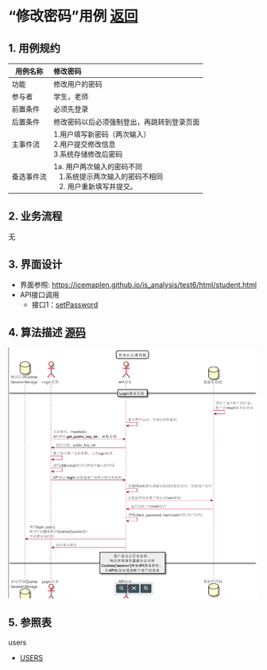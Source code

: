 # “修改密码”用例 [返回](../README.md)
## 1. 用例规约

|用例名称|修改密码|
|-------|:-------------|
|功能|修改用户的密码|
|参与者|学生，老师|
|前置条件|必须先登录|
|后置条件|修改密码以后必须强制登出，再跳转到登录页面|
|主事件流| 1.用户填写新密码（两次输入） <br/> 2.用户提交修改信息 <br/>3.系统存储修改后密码|
|备选事件流|1a. 用户两次输入的密码不同 <br/>&nbsp;&nbsp; 1.系统提示两次输入的密码不相同  <br/>&nbsp;&nbsp; 2. 用户重新填写并提交。 |

## 2. 业务流程
无

## 3. 界面设计
- 界面参照: https://icemaplen.github.io/is_analysis/test6/html/student.html
- API接口调用
    - 接口1：[setPassword](../接口/setPassword.md)

## 4. 算法描述 [源码](../顺序图/登录认证流程图.puml)
![登录认证流程图](../image/登录认证.png)
    
## 5. 参照表
users
- [USERS](../数据库设计.md/#USERS)
